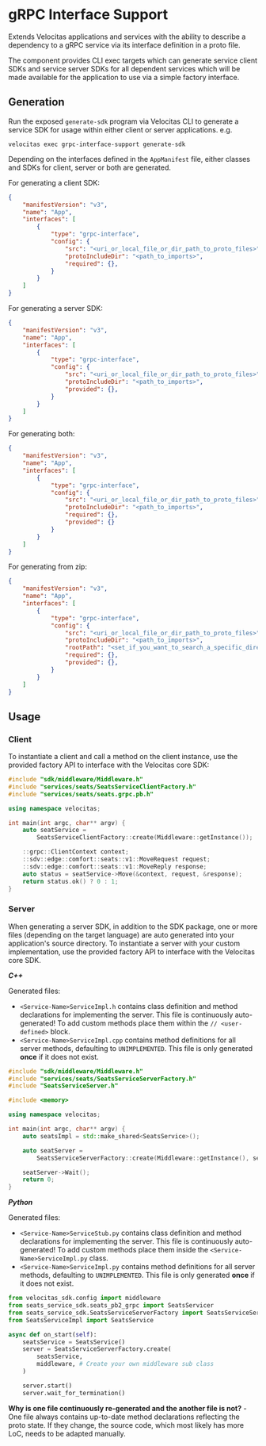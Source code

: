 # gRPC Interface Support

Extends Velocitas applications and services with the ability to describe a dependency to a gRPC service via its interface definition in a proto file.

The component provides CLI exec targets which can generate service client SDKs and service server SDKs for all dependent services which will be made available for the application to use via a simple factory interface.

## Generation

Run the exposed `generate-sdk` program via Velocitas CLI to generate a service SDK for usage within either client or server applications.
e.g.

```
velocitas exec grpc-interface-support generate-sdk
```

Depending on the interfaces defined in the `AppManifest` file, either classes and SDKs for client, server or both are generated.

For generating a client SDK:
```json
{
    "manifestVersion": "v3",
    "name": "App",
    "interfaces": [
        {
            "type": "grpc-interface",
            "config": {
                "src": "<uri_or_local_file_or_dir_path_to_proto_files>",
                "protoIncludeDir": "<path_to_imports>",
                "required": {},
            }
        }
    ]
}
```

For generating a server SDK:
```json
{
    "manifestVersion": "v3",
    "name": "App",
    "interfaces": [
        {
            "type": "grpc-interface",
            "config": {
                "src": "<uri_or_local_file_or_dir_path_to_proto_files>",
                "protoIncludeDir": "<path_to_imports>",
                "provided": {},
            }
        }
    ]
}
```

For generating both:
```json
{
    "manifestVersion": "v3",
    "name": "App",
    "interfaces": [
        {
            "type": "grpc-interface",
            "config": {
                "src": "<uri_or_local_file_or_dir_path_to_proto_files>",
                "protoIncludeDir": "<path_to_imports>",
                "required": {},
                "provided": {}
            }
        }
    ]
}
```

For generating from zip:

```json
{
    "manifestVersion": "v3",
    "name": "App",
    "interfaces": [
        {
            "type": "grpc-interface",
            "config": {
                "src": "<uri_or_local_file_or_dir_path_to_proto_files>",
                "protoIncludeDir": "<path_to_imports>",
                "rootPath": "<set_if_you_want_to_search_a_specific_directory_in_zip>",
                "required": {},
                "provided": {},
            }
        }
    ]
}
```

## Usage

### Client

To instantiate a client and call a method on the client instance, use the provided factory API to interface with the Velocitas core SDK:

```cpp
#include "sdk/middleware/Middleware.h"
#include "services/seats/SeatsServiceClientFactory.h"
#include "services/seats/seats.grpc.pb.h"

using namespace velocitas;

int main(int argc, char** argv) {
    auto seatService =
        SeatsServiceClientFactory::create(Middleware::getInstance());

    ::grpc::ClientContext context;
    ::sdv::edge::comfort::seats::v1::MoveRequest request;
    ::sdv::edge::comfort::seats::v1::MoveReply response;
    auto status = seatService->Move(&context, request, &response);
    return status.ok() ? 0 : 1;
}
```

### Server

When generating a server SDK, in addition to the SDK package, one or more files (depending on the target language) are auto generated into your application's source directory. To instantiate a server with your custom implementation, use the provided factory API to interface with the Velocitas core SDK.

***C++***

Generated files:

* `<Service-Name>ServiceImpl.h` contains class definition and method declarations for implementing the server. This file is continuously auto-generated! To add custom methods place them within the `// <user-defined>` block.
* `<Service-Name>ServiceImpl.cpp` contains method definitions for all server methods, defaulting to `UNIMPLEMENTED`. This file is only generated **once** if it does not exist.

```cpp
#include "sdk/middleware/Middleware.h"
#include "services/seats/SeatsServiceServerFactory.h"
#include "SeatsServiceServer.h"

#include <memory>

using namespace velocitas;

int main(int argc, char** argv) {
    auto seatsImpl = std::make_shared<SeatsService>();

    auto seatServer =
        SeatsServiceServerFactory::create(Middleware::getInstance(), seatsImpl);

    seatServer->Wait();
    return 0;
}

```

***Python***

Generated files:

* `<Service-Name>ServiceStub.py` contains class definition and method declarations for implementing the server. This file is continuously auto-generated! To add custom methods place them inside the `<Service-Name>ServiceImpl.py` class.
* `<Service-Name>ServiceImpl.py` contains method definitions for all server methods, defaulting to `UNIMPLEMENTED`. This file is only generated **once** if it does not exist.

```python
from velocitas_sdk.config import middleware
from seats_service_sdk.seats_pb2_grpc import SeatsServicer
from seats_service_sdk.SeatsServiceServerFactory import SeatsServiceServerFactory
from SeatsServiceImpl import SeatsService

async def on_start(self):
    seatsService = SeatsService()
    server = SeatsServiceServerFactory.create(
        seatsService,
        middleware, # Create your own middleware sub class
    )

    server.start()
    server.wait_for_termination()
```

**Why is one file continuously re-generated and the another file is not?** - One file always contains up-to-date method declarations reflecting the proto state. If they change, the source code, which most likely has more LoC, needs to be adapted manually.
